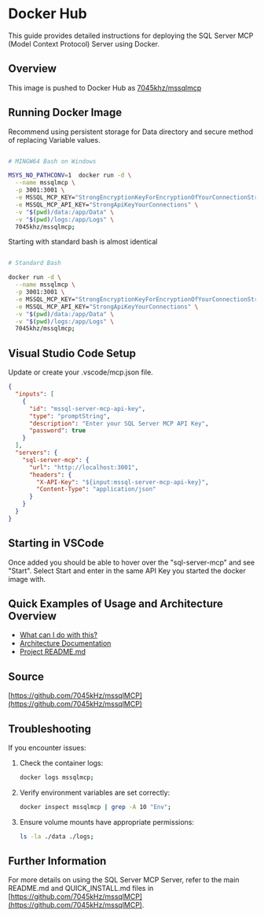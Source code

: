 # Docker Hub

This guide provides detailed instructions for deploying the SQL Server MCP (Model Context Protocol) Server using Docker.

## Overview

This image is pushed to Docker Hub as [7045khz/mssqlmcp](https://hub.docker.com/repository/docker/7045khz/mssqlmcp)

## Running Docker Image

Recommend using persistent storage for Data directory and secure method of replacing Variable values.

```bash

# MINGW64 Bash on Windows

MSYS_NO_PATHCONV=1  docker run -d \
  --name mssqlmcp \
  -p 3001:3001 \
  -e MSSQL_MCP_KEY="StrongEncryptionKeyForEncryptionOfYourConnectionStrings" \
  -e MSSQL_MCP_API_KEY="StrongApiKeyYourConnections" \
  -v "$(pwd)/data:/app/Data" \
  -v "$(pwd)/logs:/app/Logs" \
  7045khz/mssqlmcp;

```

Starting with standard bash is almost identical

```bash

# Standard Bash

docker run -d \
  --name mssqlmcp \
  -p 3001:3001 \
  -e MSSQL_MCP_KEY="StrongEncryptionKeyForEncryptionOfYourConnectionStrings" \
  -e MSSQL_MCP_API_KEY="StrongApiKeyYourConnections" \
  -v "$(pwd)/data:/app/Data" \
  -v "$(pwd)/logs:/app/Logs" \
  7045khz/mssqlmcp;

```

## Visual Studio Code Setup

Update or create your .vscode/mcp.json file.

```json
{
  "inputs": [
    {
      "id": "mssql-server-mcp-api-key",
      "type": "promptString",
      "description": "Enter your SQL Server MCP API Key",
      "password": true
    }
  ],
  "servers": {
    "sql-server-mcp": {
      "url": "http://localhost:3001",
      "headers": {
        "X-API-Key": "${input:mssql-server-mcp-api-key}",
        "Content-Type": "application/json"
      }
    }
  }
}
```

## Starting in VSCode

Once added you should be able to hover over the "sql-server-mcp" and see "Start". Select Start and enter in the same API Key you started the docker image with.

## Quick Examples of Usage and Architecture Overview

- [What can I do with this?](https://github.com/7045kHz/mssqlMCP/blob/master/Documentation/EXAMPLE_USAGE.md)
- [Architecture Documentation](https://github.com/7045kHz/mssqlMCP/blob/master/Documentation/Architecture.md)
- [Project README.md](https://github.com/7045kHz/mssqlMCP/blob/master/README.md)

## Source

[https://github.com/7045kHz/mssqlMCP](https://github.com/7045kHz/mssqlMCP)

## Troubleshooting

If you encounter issues:

1. Check the container logs:

   ```bash
   docker logs mssqlmcp;
   ```

2. Verify environment variables are set correctly:

   ```bash
   docker inspect mssqlmcp | grep -A 10 "Env";
   ```

3. Ensure volume mounts have appropriate permissions:
   ```bash
   ls -la ./data ./logs;
   ```

## Further Information

For more details on using the SQL Server MCP Server, refer to the main README.md and QUICK_INSTALL.md files in [https://github.com/7045kHz/mssqlMCP](https://github.com/7045kHz/mssqlMCP).
